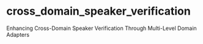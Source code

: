 # cross_domain_speaker_verification
Enhancing Cross-Domain Speaker Verification Through Multi-Level Domain Adapters
